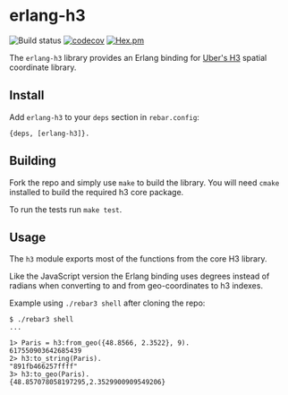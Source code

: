 # erlang-h3

![Build status](https://github.com/helium/erlang-h3/workflows/CI/badge.svg)
[![codecov](https://codecov.io/gh/helium/erlang-h3/branch/master/graph/badge.svg)](https://codecov.io/gh/helium/erlang-h3)
[![Hex.pm](https://img.shields.io/hexpm/v/h3)](https://hex.pm/packages/h3)

The `erlang-h3` library provides an Erlang binding for [Uber's
H3](https://uber.github.io/h3) spatial coordinate library.

Install
------

Add `erlang-h3` to your `deps` section in `rebar.config`:

``` shell
{deps, [erlang-h3]}.
```

Building
--------

Fork the repo and simply use `make` to build the library. You will
need `cmake` installed to build the required h3 core package.

To run the tests run `make test`.


Usage
-----

The `h3` module exports most of the functions from the core H3 library.

Like the JavaScript version the Erlang binding uses degrees instead of
radians when converting to and from geo-coordinates to h3 indexes.

Example using `./rebar3 shell` after cloning the repo:

```shell
$ ./rebar3 shell
...

1> Paris = h3:from_geo({48.8566, 2.3522}, 9).
617550903642685439
2> h3:to_string(Paris).
"891fb466257ffff"
3> h3:to_geo(Paris).
{48.857078058197295,2.3529900909549206}

```
